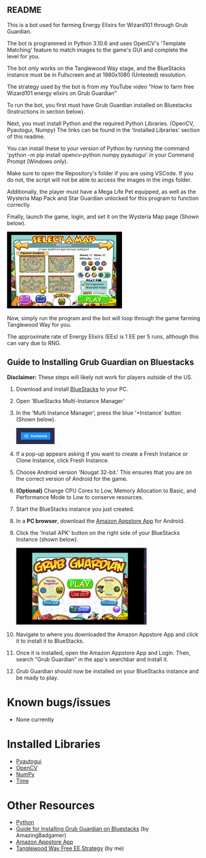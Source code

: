 ## README

This is a bot used for farming Energy Elixirs for Wizard101 through Grub Guardian.

The bot is programmed in Python 3.10.6 and uses OpenCV's 'Template Matching' feature to match images to the game's GUI and complete the level for you.

The bot only works on the Tanglewood Way stage, and the BlueStacks instance must be in Fullscreen and at 1980x1080 (Untested) resolution.

The strategy used by the bot is from my YouTube video "How to farm free Wizard101 energy elixirs on Grub Guardian"

To run the bot, you first must have Grub Guardian installed on Bluestacks (Instructions in section below).

Next, you must install Python and the required Python Libraries. (OpenCV, Pyautogui, Numpy) The links can be found in the 'Installed Libraries' section of this readme.

You can install these to your version of Python by running the command 'python -m pip install opencv-python numpy pyautogui' in your Command Prompt (Windows only).

Make sure to open the Repository's folder if you are using VSCode. If you do not, the script will not be able to access the images in the imgs folder.

Additionally, the player must have a Mega Life Pet equipped, as well as the Wysteria Map Pack and Star Guardian unlocked for this program to function correctly.

Finally, launch the game, login, and set it on the Wysteria Map page (Shown below).

<img src="imgs/wysteriaWorldPack.PNG" alt="Alt Text" width="300" height="200">

Now, simply run the program and the bot will loop through the game farming Tanglewood Way for you.

The approximate rate of Energy Elixirs (EEs) is 1 EE per 5 runs, although this can vary due to RNG.

## Guide to Installing Grub Guardian on Bluestacks
**Disclaimer:** These steps will likely not work for players outside of the US.

1. Download and install [BlueStacks](https://support.bluestacks.com/hc/en-us/categories/4407981230349-BlueStacks-X) to your PC.
2. Open 'BlueStacks Multi-Instance Manager'
3. In the 'Multi Instance Manager', press the blue '+Instance' button (Shown below).

    <img src="imgs/instanceButton.PNG" alt="Alt Text" width="100" height="42">

4. If a pop-up appears asking if you want to create a Fresh Instance or Clone Instance, click Fresh Instance.
5. Choose Android version 'Nougat 32-bit.' This ensures that you are on the correct version of Android for the game.
6. **(Optional)** Change CPU Cores to Low, Memory Allocation to Basic, and Performance Mode to Low to conserve resources.
7. Start the BlueStacks instance you just created.
8. In a **PC browser**, download the [Amazon Appstore App](<https://www.amazon.com/gp/mas/get/amazonapp>) for Android.
9. Click the 'Install APK' button on the right side of your BlueStacks Instance (shown below).

    <img src="imgs/installAPK.PNG" alt="Alt Text" width="340" height="200">

10. Navigate to where you downloaded the Amazon Appstore App and click it to install it to BlueStacks.
11. Once it is installed, open the Amazon Appstore App and Login. Then, search "Grub Guardian" in the app's searchbar and install it.
12. Grub Guardian should now be installed on your BlueStacks instance and be ready to play.

# Known bugs/issues
- None currently

# Installed Libraries
- [Pyautogui](https://pyautogui.readthedocs.io/en/latest/)
- [OpenCV](https://pypi.org/project/opencv-python/)
- [NumPy](https://numpy.org)
- [Time](https://docs.python.org/3/library/time.html)

# Other Resources
- [Python](https://www.python.org/downloads/)
- [Guide for Installing Grub Guardian on Bluestacks](<https://www.reddit.com/r/Wizard101/comments/12tj3s1/a_semicomprehensive_guide_to_playing_grub/>) (by AmazingBadgamer)
- [Amazon Appstore App](<https://www.amazon.com/gp/mas/get/amazonapp>)
- [Tanglewood Way Free EE Strategy](<https://www.youtube.com/watch?v=iWpcQNuVs2g>) (by me)
